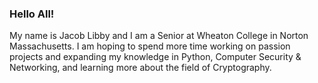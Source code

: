 ### Hello All!
  My name is Jacob Libby and I am a Senior at Wheaton College in Norton Massachusetts. I am hoping to spend more time working on passion projects and expanding my knowledge in Python, Computer Security & Networking, and learning more about the field of Cryptography.
  

<!--
**JacobLibby/JacobLibby** is a ✨ _special_ ✨ repository because its `README.md` (this file) appears on your GitHub profile.

Here are some ideas to get you started:

- 🔭 I’m currently working on my B.A. in Computer Science with a Minor in Mathematics and conducting research in sentiment analysis
- 🌱 I’m currently learning HTML, CSS, and Cryptography
- 👯 I’m looking to collaborate on ...
- 🤔 I’m looking for help with ...
- 💬 Ask me about ...
- 📫 How to reach me: ...
- 😄 Pronouns: he/him/his
- ⚡ Fun fact: ...
-->
